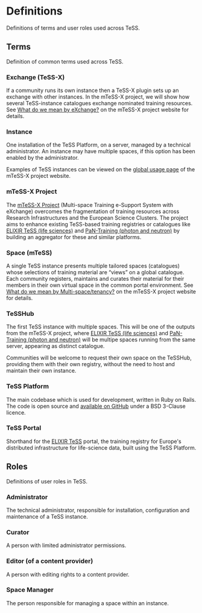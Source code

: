 # Definitions

Definitions of terms and user roles used across TeSS.

## Terms 

Definition of common terms used across TeSS.

### Exchange (TeSS-X)

If a community runs its own instance then a TeSS-X plugin sets up an exchange with other instances.
In the mTeSS-X project, we will show how several TeSS-instance catalogues exchange nominated training resources. 
See [What do we mean by eXchange?](https://elixirtess.github.io/mTeSS-X/exchange) on the mTeSS-X project website for details.


### Instance

One installation of the TeSS Platform, on a server, managed by a technical administrator. An instance may have multiple spaces, if this option has been enabled by the administrator.

Examples of TeSS instances can be viewed on the [global usage page](https://elixirtess.github.io/mTeSS-X/global) of the mTeSS-X project website.


### mTeSS-X Project

The [mTeSS-X Project](https://elixirtess.github.io/mTeSS-X) (Multi-space Training e-Support System with eXchange) overcomes the fragmentation of training resources across Research Infrastructures and the European Science Clusters.
The project aims to enhance existing TeSS-based training registries or catalogues like [ELIXIR TeSS (life sciences)](https://tess.elixir-europe.org/) and [PaN-Training (photon and neutron)](https://www.panosc.eu/training-catalogue/) by building an aggregator for these and similar platforms.


### Space (mTeSS)

A single TeSS instance presents multiple tailored spaces (catalogues) whose selections of training material are “views” on a global catalogue. 
Each community registers, maintains and curates their material for their members in their own virtual space in the common portal environment.
See [What do we mean by Multi-space/tenancy?](https://elixirtess.github.io/mTeSS-X/multi-space) on the mTeSS-X project website for details.


### TeSSHub

The first TeSS instance with multiple spaces. This will be one of the outputs from the mTeSS-X project, where [ELIXIR TeSS (life sciences)](https://tess.elixir-europe.org/) and [PaN-Training (photon and neutron)](https://www.panosc.eu/training-catalogue/) will be multipe spaces running from the same server, appearing as distinct catalogue. 

Communities will be welcome to request their own space on the TeSSHub, providing them with their own registry, without the need to host and maintain their own instance.  


### TeSS Platform

The main codebase which is used for development, written in Ruby on Rails. The code is open source and [available on GitHub](https://github.com/ElixirTeSS/TeSS) under a BSD 3-Clause licence. 


### TeSS Portal

Shorthand for the [ELIXIR TeSS](https://tess.elixir-europe.org/) portal, the training registry for Europe's distributed infrastructure for life-science data, built using the TeSS Platform. 



## Roles

Definitions of user roles in TeSS. 

### Administrator

The technical administrator, responsible for installation, configuration and maintenance of a TeSS instance.

### Curator

A person with limited administrator permissions.


### Editor (of a content provider)

A person with editing rights to a content provider.


### Space Manager

The person responsible for managing a space within an instance.